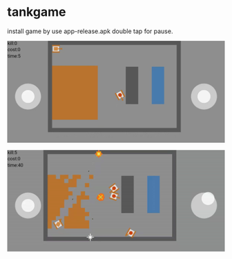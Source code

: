 # tankgame
install game by use app-release.apk
double tap for pause.

![avatar](0.jpg)

![avatar](1.jpg)
